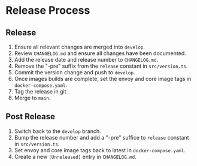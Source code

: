 # Release Process

## Release

1. Ensure all relevant changes are merged into `develop`.
1. Review `CHANGELOG.md` and ensure all changes have been documented.
1. Add the release date and release number to `CHANGELOG.md`.
1. Remove the "-pre" suffix from the `release` constant in `src/version.ts`.
1. Commit the version change and push to `develop`.
1. Once images builds are complete, set the envoy and core image tags
   in `docker-compose.yaml`.
1. Tag the release in git.
1. Merge to `main`.

## Post Release

1. Switch back to the `develop` branch.
1. Bump the release number and add a "-pre" suffice to `release` constant in
   `src/version.ts`.
1. Set envoy and core image tags back to latest in `docker-compose.yaml`.
1. Create a new `[Unreleased]` entry in `CHANGELOG.md`.
